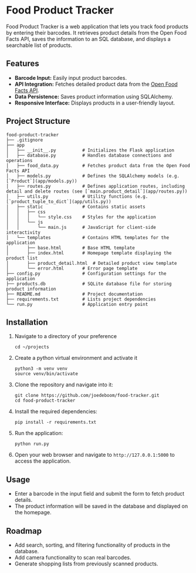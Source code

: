 # Food Product Tracker

Food Product Tracker is a web application that lets you track food products by entering their barcodes. It retrieves product details from the Open Food Facts API, saves the information to an SQL database, and displays a searchable list of products.

## Features

- **Barcode Input:** Easily input product barcodes.
- **API Integration:** Fetches detailed product data from the [Open Food Facts API](https://world.openfoodfacts.org/).
- **Data Persistence:** Saves product information using SQLAlchemy.
- **Responsive Interface:** Displays products in a user-friendly layout.

## Project Structure

```
food-product-tracker
├── .gitignore
├── app
│   ├── __init__.py          # Initializes the Flask application
│   ├── database.py          # Handles database connections and operations
│   ├── food_data.py         # Fetches product data from the Open Food Facts API
│   ├── models.py            # Defines the SQLAlchemy models (e.g. [`Product`](app/models.py))
│   ├── routes.py            # Defines application routes, including detail and delete routes (see [`main.product_detail`](app/routes.py))
│   ├── utils.py             # Utility functions (e.g. [`product_tuple_to_dict`](app/utils.py))
│   ├── static               # Contains static assets
│   │   ├── css
│   │   │   └── style.css    # Styles for the application
│   │   └── js
│   │       └── main.js      # JavaScript for client-side interactivity
│   └── templates            # Contains HTML templates for the application
│       ├── base.html        # Base HTML template
│       ├── index.html       # Homepage template displaying the product list
│       ├── product_detail.html  # Detailed product view template
│       └── error.html       # Error page template
├── config.py                # Configuration settings for the application
├── products.db              # SQLite database file for storing product information
├── README.md                # Project documentation
├── requirements.txt         # Lists project dependencies
└── run.py                   # Application entry point
```

## Installation
1. Navigate to a directory of your preference
   ```
   cd ~/projects
   ```

2. Create a python virtual environment and activate it
   ```
   python3 -m venv venv
   source venv/bin/activate
   ```

3. Clone the repository and navigate into it:
   ```
   git clone https://github.com/joedeboom/food-tracker.git
   cd food-product-tracker
   ``` 

4. Install the required dependencies:
   ```
   pip install -r requirements.txt
   ```

5. Run the application:
   ```
   python run.py
   ```

6. Open your web browser and navigate to `http://127.0.0.1:5000` to access the application.

## Usage

- Enter a barcode in the input field and submit the form to fetch product details.
- The product information will be saved in the database and displayed on the homepage.


## Roadmap

- Add search, sorting, and filtering functionality of products in the database.
- Add camera functionality to scan real barcodes.
- Generate shopping lists from previously scanned products.
